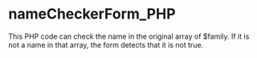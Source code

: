 # nameCheckerForm_PHP
This PHP code can check the name in the original array of $family. If it is not a name in that array, the form detects that it is not true.
